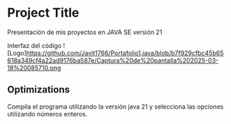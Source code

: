 # Project Title

Presentación de mis proyectos en JAVA SE versión 21 

Interfaz del código
![Logo]https://github.com/Javit1766/Portafolio1.java/blob/b7f929cfbc45b65618a349cf4a22ad9176ba587e/Captura%20de%20pantalla%202025-03-18%20085710.png


## Optimizations

Compila el programa utilizando la versión java 21 y selecciona las opciones utilizando números enteros.
